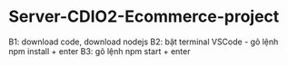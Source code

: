 # Server-CDIO2-Ecommerce-project

B1: download code, download nodejs
B2: bật terminal VSCode - gõ lệnh npm install + enter
B3: gõ lệnh npm start + enter
